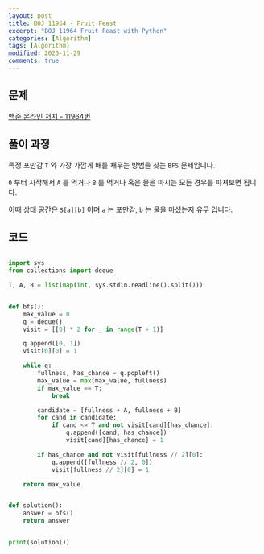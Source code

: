 ```yaml
---
layout: post
title: BOJ 11964 - Fruit Feast
excerpt: "BOJ 11964 Fruit Feast with Python"
categories: [Algorithm]
tags: [Algorithm]
modified: 2020-11-29
comments: true
---
```


## 문제

[백준 온라인 저지 - 11964번](https://www.acmicpc.net/problem/11964)

## 풀이 과정

특정 포만감 `T` 와 가장 가깝게 배를 채우는 방법을 찾는 `BFS` 문제입니다.

`0` 부터 시작해서 `A` 를 먹거나 `B` 를 먹거나 혹은 물을 마시는 모든 경우를 따져보면 됩니다.

이때 상태 공간은 `S[a][b]` 이며 `a` 는 포만감, `b` 는 물을 마셨는지 유무 입니다.

## 코드

```python

import sys
from collections import deque

T, A, B = list(map(int, sys.stdin.readline().split()))


def bfs():
    max_value = 0
    q = deque()
    visit = [[0] * 2 for _ in range(T + 1)]

    q.append([0, 1])
    visit[0][0] = 1

    while q:
        fullness, has_chance = q.popleft()
        max_value = max(max_value, fullness)
        if max_value == T:
            break

        candidate = [fullness + A, fullness + B]
        for cand in candidate:
            if cand <= T and not visit[cand][has_chance]:
                q.append([cand, has_chance])
                visit[cand][has_chance] = 1

        if has_chance and not visit[fullness // 2][0]:
            q.append([fullness // 2, 0])
            visit[fullness // 2][0] = 1

    return max_value


def solution():
    answer = bfs()
    return answer


print(solution())

```

